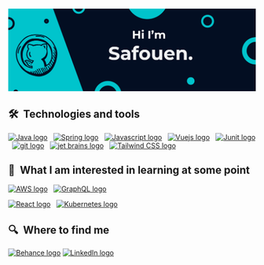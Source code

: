 


![alt text](https://github.com/safouene1/safouene1/blob/master/Assets/banner.jpg?raw=true)

## 🛠  Technologies and tools

<a name="learning-now"></a>

[<img src="https://img.shields.io/badge/Java-282C34?logo=java&logoColor=F7DF1E" alt="Java logo" title="Java" height="25" />][tech_tools_anchor]
&nbsp;
[<img src="https://img.shields.io/badge/Spring-282C34?logo=spring&logoColor=3178C6" alt="Spring logo" title="Spring" height="25" />][tech_tools_anchor]
&nbsp;
[<img src="https://img.shields.io/badge/javascript-282C34?logo=Javascript&logoColor=3DDC84" alt="Javascript logo" title="Vue" height="25" />][tech_tools_anchor]
&nbsp;
[<img src="https://img.shields.io/badge/VueJs-282C34?logo=Vuejs&logoColor=3DDC84" alt="Vuejs logo" title="Vue" height="25" />][tech_tools_anchor]
&nbsp;
[<img src="https://img.shields.io/badge/Junit-282C34?logo=Junit&logoColor=E34F26" alt="Junit logo" title="Junit" height="25" />][tech_tools_anchor]
&nbsp;
[<img src="https://img.shields.io/badge/git-282C34?logo=git&logoColor=F05032" alt="git logo" title="git" height="25" />][tech_tools_anchor]
&nbsp;
[<img src="https://img.shields.io/badge/jetbrains-282C34?logo=jetbrains&logoColor=007ACC" alt="jet brains logo" title="jetbrains" height="25" />][tech_tools_anchor]
&nbsp;
[<img src="https://img.shields.io/badge/Tailwind%20CSS-282C34?logo=tailwind-css&logoColor=38B2AC" alt="Tailwind CSS logo" title="Tailwind CSS" height="25" />][tech_tools_anchor]

<a name="learning-next"></a>



## 👾  What I am interested in learning at some point

[<img src="https://img.shields.io/badge/AWS-282C34?logo=nodejs&logoColor=02569B" alt="AWS logo" title="Node js" height="25" />][learning_next_anchor]
&nbsp;
[<img src="https://img.shields.io/badge/GraphQL-282C34?logo=graphql&logoColor=E10098" alt="GraphQL logo" title="GraphQL" height="25" />][learning_next_anchor]
&nbsp;

[<img src="https://img.shields.io/badge/React-282C34?logo=react&logoColor=CC6699" alt="React logo" title="React" height="25" />][learning_next_anchor]
&nbsp;
[<img src="https://img.shields.io/badge/Kubernetes-282C34?logo=Kubernetes&logoColor=38B2AC" alt="Kubernetes logo" title="Kubernetes" height="25" />][learning_next_anchor]

## 🔍  Where to find me

[<img src="https://img.shields.io/badge/Behance-282C34?logo=Behance&logoColor=0077B5" alt="Behance logo" title="Behance" height="25" />](behance.net/tsafouen)
[<img src="https://img.shields.io/badge/LinkedIn-282C34?logo=linkedin&logoColor=0077B5" alt="LinkedIn logo" title="LinkedIn" height="25" />](https://www.linkedin.com/in/safouen-turki-9a528114a/)

[tech_tools_anchor]: #bonjour--
[learning_now_anchor]: #learning-now
[learning_next_anchor]: #learning-next
